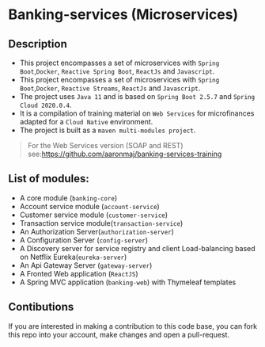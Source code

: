 # Banking-services (Microservices)

## Description

- This project encompasses a set of microservices with `Spring Boot`,`Docker`, `Reactive Spring Boot`, `ReactJs` and `Javascript`.
- This project encompasses a set of microservices with `Spring Boot`,`Docker`, `Reactive Streams`, `ReactJs` and `Javascript`.
- The project uses `Java 11` and is based on `Spring Boot 2.5.7` and `Spring Cloud 2020.0.4`.
- It is a compilation of training material on `Web Services`  for microfinances adapted for a `Cloud Native` environment. 
- The project is built as a `maven multi-modules project`.

> For the Web Services version (SOAP and REST) see:https://github.com/aaronmaj/banking-services-training

## List of modules:
-  A core module (`banking-core`)
-  Account service module (`account-service`)
-  Customer service module (`customer-service`)
-  Transaction service module(`transaction-service`)
-  An Authorization Server(`authorization-server`)
-  A Configuration Server (`config-server`)
-  A Discovery server for service registry and client Load-balancing based on Netflix Eureka(`eureka-server`)
-  An Api Gateway Server (`gateway-server`)
-  A Fronted Web application (`ReactJS`) 
-  A Spring MVC application (`banking-web`) with Thymeleaf templates

## Contibutions

If you are interested in making a contribution to this code base, you can  fork this repo into your account, make changes and open a pull-request. 
